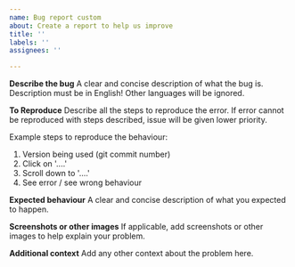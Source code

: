 ```yaml
---
name: Bug report custom
about: Create a report to help us improve
title: ''
labels: ''
assignees: ''

---
```


**Describe the bug**
A clear and concise description of what the bug is. Description must be in English! Other languages will be ignored.

**To Reproduce**
Describe all the steps to reproduce the error. If error cannot be reproduced with steps described, issue will be given lower priority.

Example steps to reproduce the behaviour:
1. Version being used (git commit number)
2. Click on '....'
3. Scroll down to '....'
4. See error / see wrong behaviour

**Expected behaviour**
A clear and concise description of what you expected to happen.

**Screenshots or other images**
If applicable, add screenshots or other images to help explain your problem.

**Additional context**
Add any other context about the problem here.
